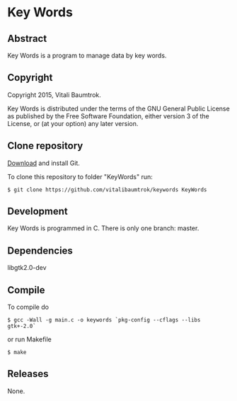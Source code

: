 # Key Words

## Abstract
Key Words is a program to manage data by key words.

## Copyright
Copyright 2015, Vitali Baumtrok.

Key Words is distributed under the terms of the GNU General Public License as published by the Free Software Foundation, either version 3 of the License, or (at your option) any later version.

## Clone repository

[Download](http://git-scm.com/downloads) and install Git.

To clone this repository to folder "KeyWords" run:

	$ git clone https://github.com/vitalibaumtrok/keywords KeyWords

## Development
Key Words is programmed in C. There is only one branch: master.

## Dependencies
libgtk2.0-dev

## Compile
To compile do

	$ gcc -Wall -g main.c -o keywords `pkg-config --cflags --libs gtk+-2.0`

or run Makefile

	$ make

## Releases
None.
